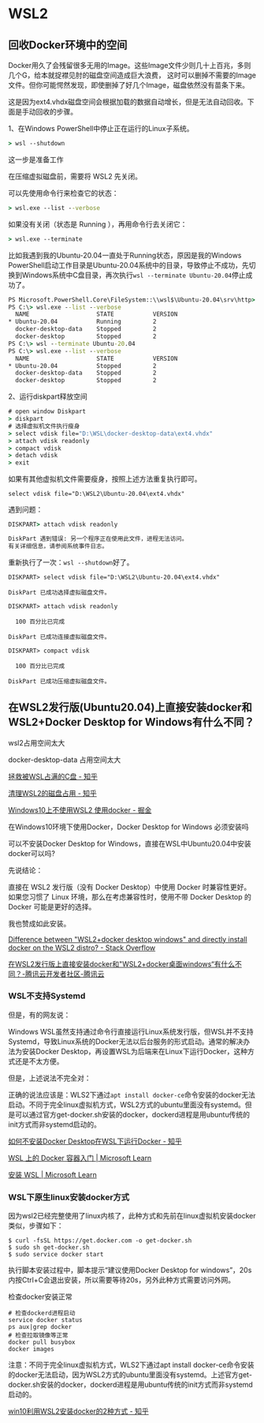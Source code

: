 # WSL2

## 回收Docker环境中的空间

Docker用久了会残留很多无用的Image。这些Image文件少则几十上百兆，多则几个G，给本就捉襟见肘的磁盘空间造成巨大浪费， 这时可以删掉不需要的Image文件。但你可能愕然发现，即使删掉了好几个Image，磁盘依然没有苗条下来。

这是因为ext4.vhdx磁盘空间会根据加载的数据自动增长，但是无法自动回收。下面是手动回收的步骤。

1、在Windows PowerShell中停止正在运行的Linux子系统。

```cmd
> wsl --shutdown
```

这一步是准备工作

在压缩虚拟磁盘前，需要将 WSL2 先关闭。

可以先使用命令行来检查它的状态：

```cmd
> wsl.exe --list --verbose
```

如果没有关闭（状态是 Running ），再用命令行去关闭它：

```cmd
> wsl.exe --terminate
```

比如我遇到我的Ubuntu-20.04一直处于Running状态，原因是我的Windows PowerShell启动工作目录是Ubuntu-20.04系统中的目录，导致停止不成功，先切换到Windows系统中C盘目录，再次执行`wsl --terminate Ubuntu-20.04`停止成功了。

```cmd
PS Microsoft.PowerShell.Core\FileSystem::\\wsl$\Ubuntu-20.04\srv\http> cd c:/
PS C:\> wsl.exe --list --verbose
  NAME                   STATE           VERSION
* Ubuntu-20.04           Running         2
  docker-desktop-data    Stopped         2
  docker-desktop         Stopped         2
PS C:\> wsl --terminate Ubuntu-20.04
PS C:\> wsl.exe --list --verbose
  NAME                   STATE           VERSION
* Ubuntu-20.04           Stopped         2
  docker-desktop-data    Stopped         2
  docker-desktop         Stopped         2
```

2、运行diskpart释放空间

```cmd
# open window Diskpart
> diskpart
# 选择虚拟机文件执行瘦身
> select vdisk file="D:\WSL\docker-desktop-data\ext4.vhdx"
> attach vdisk readonly
> compact vdisk
> detach vdisk
> exit
```

如果有其他虚拟机文件需要瘦身，按照上述方法重复执行即可。

```
select vdisk file="D:\WSL2\Ubuntu-20.04\ext4.vhdx"
```

遇到问题：

```cmd
DISKPART> attach vdisk readonly

DiskPart 遇到错误: 另一个程序正在使用此文件，进程无法访问。
有关详细信息，请参阅系统事件日志。
```

重新执行了一次：`wsl --shutdown`好了。

```
DISKPART> select vdisk file="D:\WSL2\Ubuntu-20.04\ext4.vhdx"

DiskPart 已成功选择虚拟磁盘文件。

DISKPART> attach vdisk readonly

  100 百分比已完成

DiskPart 已成功连接虚拟磁盘文件。

DISKPART> compact vdisk

  100 百分比已完成

DiskPart 已成功压缩虚拟磁盘文件。
```

## 在WSL2发行版(Ubuntu20.04)上直接安装docker和WSL2+Docker Desktop for Windows有什么不同？

wsl2占用空间太大

docker-desktop-data  占用空间太大

[拯救被WSL占满的C盘 - 知乎](https://zhuanlan.zhihu.com/p/437983382)

[清理WSL2的磁盘占用 - 知乎](https://zhuanlan.zhihu.com/p/614993276)

[Windows10上不使用WSL2 使用docker - 掘金](https://juejin.cn/post/7077190268575252517)

在Windows10环境下使用Docker，Docker Desktop for Windows 必须安装吗

可以不安装Docker Desktop for Windows，直接在WSL中Ubuntu20.04中安装docker可以吗?

先说结论：

直接在 WSL2 发行版（没有 Docker Desktop）中使用 Docker 时兼容性更好。如果您习惯了 Linux 环境，那么在考虑兼容性时，使用不带 Docker Desktop 的 Docker 可能是更好的选择。

我也赞成如此安装。

[Difference between "WSL2+docker desktop windows" and directly install docker on the WSL2 distro? - Stack Overflow](https://stackoverflow.com/questions/61920866/difference-between-wsl2docker-desktop-windows-and-directly-install-docker-on)

[在WSL2发行版上直接安装docker和"WSL2+docker桌面windows“有什么不同？-腾讯云开发者社区-腾讯云](https://cloud.tencent.com/developer/ask/sof/1433210)

### WSL不支持Systemd

但是，有的网友说：

Windows WSL虽然支持通过命令行直接运行Linux系统发行版，但WSL并不支持Systemd，导致Linux系统的Docker无法以后台服务的形式启动。通常的解决办法为安装Docker Desktop，再设置WSL为后端来在Linux下运行Docker，这种方式还是不太方便。

但是，上述说法不完全对：

正确的说法应该是：WLS2下通过`apt install docker-ce`命令安装的docker无法启动。不同于完全linux虚拟机方式，WSL2方式的ubuntu里面没有systemd。但是可以通过官方get-docker.sh安装的docker，dockerd进程是用ubuntu传统的init方式而非systemd启动的。

[如何不安装Docker Desktop在WSL下运行Docker - 知乎](https://zhuanlan.zhihu.com/p/500450853)

[WSL 上的 Docker 容器入门 | Microsoft Learn](https://learn.microsoft.com/zh-cn/windows/wsl/tutorials/wsl-containers#install-docker-desktop)

[安装 WSL | Microsoft Learn](https://learn.microsoft.com/zh-cn/windows/wsl/install)

### WSL下原生linux安装docker方式

因为wsl2已经完整使用了linux内核了，此种方式和先前在linux虚拟机安装docker类似，步骤如下：

```
$ curl -fsSL https://get.docker.com -o get-docker.sh
$ sudo sh get-docker.sh
$ sudo service docker start
```

执行脚本安装过程中，脚本提示“建议使用Docker Desktop for windows”，20s内按Ctrl+C会退出安装，所以需要等待20s，另外此种方式需要访问外网。

检查docker安装正常

```
# 检查dockerd进程启动
service docker status
ps aux|grep docker
# 检查拉取镜像等正常
docker pull busybox
docker images
```

注意：不同于完全linux虚拟机方式，WLS2下通过apt install docker-ce命令安装的docker无法启动，因为WSL2方式的ubuntu里面没有systemd。上述官方get-docker.sh安装的docker，dockerd进程是用ubuntu传统的init方式而非systemd启动的。

[win10利用WSL2安装docker的2种方式 - 知乎](https://zhuanlan.zhihu.com/p/148511634)
